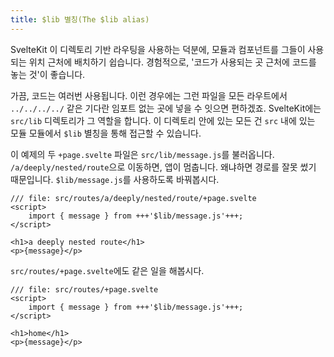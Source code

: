 ```yaml
---
title: $lib 별칭(The $lib alias)
---
```


SvelteKit 이 디렉토리 기반 라우팅을 사용하는 덕분에, 모듈과 컴포넌트를 그들이 사용되는 위치 근처에 배치하기 쉽습니다. 경험적으로, '코드가 사용되는 곳 근처에 코드를 놓는 것'이 좋습니다.

가끔, 코드는 여러번 사용됩니다. 이런 경우에는 그런 파일을 모든 라우트에서 `../../../../` 같은 기다란 임포트 없는 곳에 넣을 수 잇으면 편하겠죠. SvelteKit에는 `src/lib` 디렉토리가 그 역할을 합니다. 이 디렉토리 안에 있는 모든 건 `src` 내에 있는 모듈 모듈에서 `$lib` 별칭을 통해 접근할 수 있습니다.

이 예제의 두 `+page.svelte` 파일은 `src/lib/message.js`를 불러옵니다. `/a/deeply/nested/route`으로 이동하면, 앱이 멈춥니다. 왜냐하면 경로를 잘못 썼기 때문입니다. `$lib/message.js`를 사용하도록 바꿔봅시다.

```svelte
/// file: src/routes/a/deeply/nested/route/+page.svelte
<script>
	import { message } from +++'$lib/message.js'+++;
</script>

<h1>a deeply nested route</h1>
<p>{message}</p>
```

`src/routes/+page.svelte`에도 같은 일을 해봅시다.

```svelte
/// file: src/routes/+page.svelte
<script>
	import { message } from +++'$lib/message.js'+++;
</script>

<h1>home</h1>
<p>{message}</p>
```
